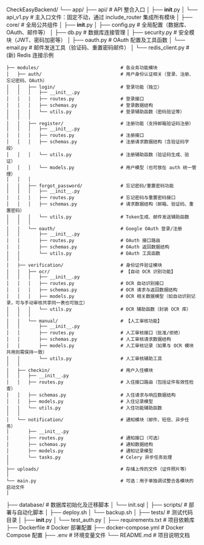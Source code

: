 CheckEasyBackend/
└── app/
    ├── api/                                  # API 整合入口
    │   ├── __init__.py
    │   └── api_v1.py                         # 主入口文件：固定不动，通过 include_router 集成所有模块
    │
    ├── core/                                 # 全局公共组件
    │   ├── __init__.py
    │   ├── config.py                         # 全局配置（数据库、OAuth、邮件等）
    │   ├── db.py                             # 数据库连接管理
    │   ├── security.py                       # 安全模块（JWT、密码加密等）
    │   ├── oauth.py                          # OAuth 配置及工具函数
    │   └── email.py                          # 邮件发送工具（验证码、重置密码邮件）
    │   └── redis_client.py     # (新) Redis 连接示例
    
    ├── modules/                              # 各业务功能模块
    │   ├── auth/                             # 用户身份认证相关（登录、注册、忘记密码、OAuth）
    │   │   ├── login/                        # 登录功能（独立）
    │   │   │   ├── __init__.py
    │   │   │   ├── routes.py                 # 登录接口
    │   │   │   ├── schemas.py                # 登录数据结构
    │   │   │   └── utils.py                  # 登录辅助函数（密码验证等）
    │   │   │
    │   │   ├── register/                     # 注册功能（支持邮箱验证码注册）
    │   │   │   ├── __init__.py
    │   │   │   ├── routes.py                 # 注册接口
    │   │   │   ├── schemas.py                # 注册请求数据结构（含验证码字段）
    │   │   │   └── utils.py                  # 注册辅助函数（验证码生成、验证）
    │   │   │   └── models.py                 # 用户模型（也可放在 auth 统一管理）
    │   │   │
    │   │   ├── forgot_password/              # 忘记密码/重置密码功能
    │   │   │   ├── __init__.py
    │   │   │   ├── routes.py                 # 忘记密码与重置密码接口
    │   │   │   ├── schemas.py                # 请求数据结构（邮箱、验证码、重置密码）
    │   │   │   └── utils.py                  # Token生成、邮件发送辅助函数
    │   │   │
    │   │   └── oauth/                        # Google OAuth 登录/注册
    │   │       ├── __init__.py
    │   │       ├── routes.py                 # OAuth 接口路由
    │   │       ├── schemas.py                # OAuth 返回数据结构
    │   │       └── utils.py                  # OAuth 工具函数
    │   │
    │   ├── verification/                     # 身份证件验证模块
    │   │   ├── ocr/                          # 【自动 OCR 识别功能】
    │   │   │   ├── __init__.py
    │   │   │   ├── routes.py                 # OCR 自动识别接口
    │   │   │   ├── schemas.py                # OCR 请求与返回数据结构
    │   │   │   ├── models.py                 # OCR 相关数据模型（如自动识别记录，可与手动审核共享同一表也可独立）
    │   │   │   └── utils.py                  # OCR 辅助函数（封装 OCR 库）
    │   │   │
    │   │   └── manual/                       # 【人工审核功能】
    │   │       ├── __init__.py
    │   │       ├── routes.py                 # 人工审核接口（批准/拒绝）
    │   │       ├── schemas.py                # 人工审核请求数据结构
    │   │       ├── models.py                 # 人工审核记录（如果与 OCR 模块共用则需保持一致）
    │   │       └── utils.py                  # 人工审核辅助工具
    │   │
    │   ├── checkin/                          # 用户入住模块
    │   │   ├── __init__.py
    │   │   ├── routes.py                     # 入住接口路由（包括证件有效性检查）
    │   │   ├── schemas.py                    # 入住请求与响应数据结构
    │   │   ├── models.py                     # 入住记录模型
    │   │   └── utils.py                      # 入住功能辅助函数
    │   │
    │   └── notification/                     # 通知模块（邮件、短信、异步任务）
    │       ├── __init__.py
    │       ├── routes.py                     # 通知接口（可选）
    │       ├── schemas.py                    # 通知数据结构
    │       ├── models.py                     # 通知记录模型
    │       └── tasks.py                      # Celery 异步任务处理
    │
    ├── uploads/                              # 存储上传的文件（证件照片等）
    │
    └── main.py                               # 可选：用于单独调试整合各模块的启动文件
    │
├── database/                                 # 数据库初始化及迁移脚本
│   └── init.sql
│
├── scripts/                                  # 部署与自动化脚本
│   ├── deploy.sh
│   └── backup.sh
│
├── tests/                                    # 测试代码目录
│   ├── __init__.py
│   └── test_auth.py
│
├── requirements.txt                          # 项目依赖库
├── Dockerfile                                # Docker 部署配置
├── docker-compose.yml                        # Docker Compose 配置
├── .env                                      # 环境变量文件
└── README.md                                 # 项目说明文档